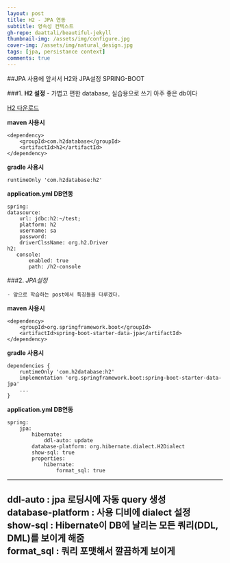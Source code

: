 ```yaml
---
layout: post
title: H2 - JPA 연동
subtitle: 영속성 컨텍스트
gh-repo: daattali/beautiful-jekyll
thumbnail-img: /assets/img/configure.jpg
cover-img: /assets/img/natural_design.jpg
tags: [jpa, persistance context]
comments: true
---
```


##JPA 사용에 앞서서 H2와 JPA설정 SPRING-BOOT

###1. <strong>H2 설정</strong>
    - 가볍고 편한 database, 실습용으로 쓰기 아주 좋은 db이다
    
[H2 다운로드](http://h2database.com/html/download.html)
    
__maven 사용시__

    <dependency>
    	<groupId>com.h2database</groupId>
		<artifactId>h2</artifactId>
	</dependency>

__gradle 사용시__

    runtimeOnly 'com.h2database:h2'

__application.yml  DB연동__
    
    spring:
    datasource:
        url: jdbc:h2:~/test;
        platform: h2
        username: sa
        password:
        driverClssName: org.h2.Driver
    h2:
       console:
           enabled: true
           path: /h2-console

###2. <em>JPA설정</em>

    - 앞으로 학습하는 post에서 특징들을 다루겠다.

__maven 사용시__

    <dependency>
		<groupId>org.springframework.boot</groupId>
		<artifactId>spring-boot-starter-data-jpa</artifactId>
	</dependency>

__gradle 사용시__

    dependencies {
        runtimeOnly 'com.h2database:h2'
        implementation 'org.springframework.boot:spring-boot-starter-data-jpa'
        ...
    }

__application.yml  DB연동__

    spring:
        jpa:
            hibernate:
                ddl-auto: update
            database-platform: org.hibernate.dialect.H2Dialect
            show-sql: true
            properties:
                hibernate:
                    format_sql: true

---
ddl-auto : jpa 로딩시에 자동 query 생성  
database-platform : 사용 디비에 dialect 설정  
show-sql : Hibernate이 DB에 날리는 모든 쿼리(DDL, DML)를 보이게 해줌  
format_sql : 쿼리 포맷해서 깔끔하게 보이게
---